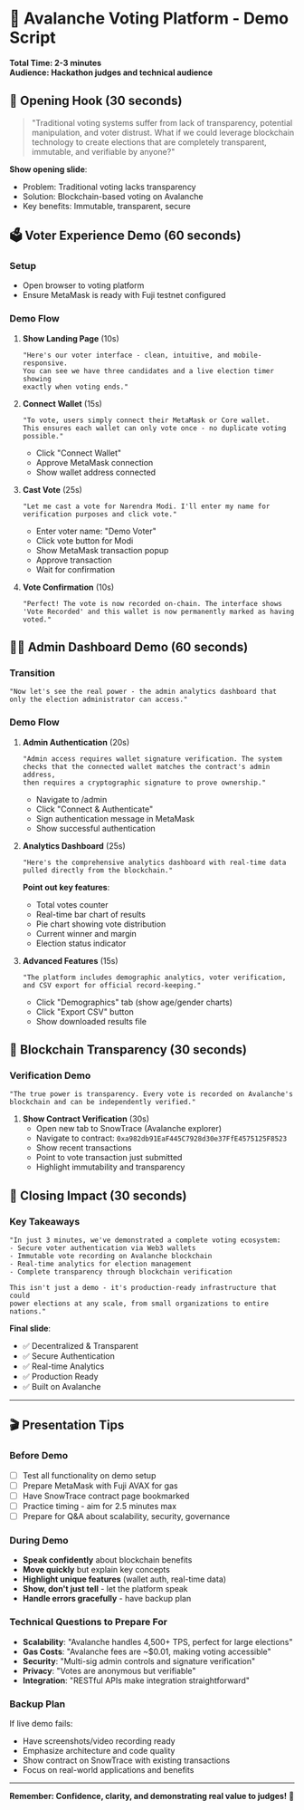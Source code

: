 # 🎥 Avalanche Voting Platform - Demo Script

**Total Time: 2-3 minutes**  
**Audience: Hackathon judges and technical audience**

## 🎯 Opening Hook (30 seconds)

> "Traditional voting systems suffer from lack of transparency, potential manipulation, and voter distrust. What if we could leverage blockchain technology to create elections that are completely transparent, immutable, and verifiable by anyone?"

**Show opening slide**: 
- Problem: Traditional voting lacks transparency
- Solution: Blockchain-based voting on Avalanche
- Key benefits: Immutable, transparent, secure

## 🗳️ Voter Experience Demo (60 seconds)

### Setup
- Open browser to voting platform
- Ensure MetaMask is ready with Fuji testnet configured

### Demo Flow

1. **Show Landing Page** (10s)
   ```
   "Here's our voter interface - clean, intuitive, and mobile-responsive. 
   You can see we have three candidates and a live election timer showing 
   exactly when voting ends."
   ```

2. **Connect Wallet** (15s)
   ```
   "To vote, users simply connect their MetaMask or Core wallet. 
   This ensures each wallet can only vote once - no duplicate voting possible."
   ```
   - Click "Connect Wallet"
   - Approve MetaMask connection
   - Show wallet address connected

3. **Cast Vote** (25s)
   ```
   "Let me cast a vote for Narendra Modi. I'll enter my name for 
   verification purposes and click vote."
   ```
   - Enter voter name: "Demo Voter"
   - Click vote button for Modi
   - Show MetaMask transaction popup
   - Approve transaction
   - Wait for confirmation

4. **Vote Confirmation** (10s)
   ```
   "Perfect! The vote is now recorded on-chain. The interface shows 
   'Vote Recorded' and this wallet is now permanently marked as having voted."
   ```

## 👨‍💼 Admin Dashboard Demo (60 seconds)

### Transition
```
"Now let's see the real power - the admin analytics dashboard that 
only the election administrator can access."
```

### Demo Flow

1. **Admin Authentication** (20s)
   ```
   "Admin access requires wallet signature verification. The system 
   checks that the connected wallet matches the contract's admin address, 
   then requires a cryptographic signature to prove ownership."
   ```
   - Navigate to /admin
   - Click "Connect & Authenticate"
   - Sign authentication message in MetaMask
   - Show successful authentication

2. **Analytics Dashboard** (25s)
   ```
   "Here's the comprehensive analytics dashboard with real-time data 
   pulled directly from the blockchain."
   ```
   
   **Point out key features**:
   - Total votes counter
   - Real-time bar chart of results
   - Pie chart showing vote distribution
   - Current winner and margin
   - Election status indicator

3. **Advanced Features** (15s)
   ```
   "The platform includes demographic analytics, voter verification, 
   and CSV export for official record-keeping."
   ```
   - Click "Demographics" tab (show age/gender charts)
   - Click "Export CSV" button
   - Show downloaded results file

## 🔗 Blockchain Transparency (30 seconds)

### Verification Demo
```
"The true power is transparency. Every vote is recorded on Avalanche's 
blockchain and can be independently verified."
```

1. **Show Contract Verification** (30s)
   - Open new tab to SnowTrace (Avalanche explorer)
   - Navigate to contract: `0xa982db91EaF445C7928d30e37FfE4575125F8523`
   - Show recent transactions
   - Point to vote transaction just submitted
   - Highlight immutability and transparency

## 🎯 Closing Impact (30 seconds)

### Key Takeaways
```
"In just 3 minutes, we've demonstrated a complete voting ecosystem:
- Secure voter authentication via Web3 wallets
- Immutable vote recording on Avalanche blockchain  
- Real-time analytics for election management
- Complete transparency through blockchain verification

This isn't just a demo - it's production-ready infrastructure that could 
power elections at any scale, from small organizations to entire nations."
```

**Final slide**:
- ✅ Decentralized & Transparent
- ✅ Secure Authentication  
- ✅ Real-time Analytics
- ✅ Production Ready
- ✅ Built on Avalanche

---

## 🎬 Presentation Tips

### Before Demo
- [ ] Test all functionality on demo setup
- [ ] Prepare MetaMask with Fuji AVAX for gas
- [ ] Have SnowTrace contract page bookmarked
- [ ] Practice timing - aim for 2.5 minutes max
- [ ] Prepare for Q&A about scalability, security, governance

### During Demo
- **Speak confidently** about blockchain benefits
- **Move quickly** but explain key concepts
- **Highlight unique features** (wallet auth, real-time data)
- **Show, don't just tell** - let the platform speak
- **Handle errors gracefully** - have backup plan

### Technical Questions to Prepare For
- **Scalability**: "Avalanche handles 4,500+ TPS, perfect for large elections"
- **Gas Costs**: "Avalanche fees are ~$0.01, making voting accessible"
- **Security**: "Multi-sig admin controls and signature verification"
- **Privacy**: "Votes are anonymous but verifiable"
- **Integration**: "RESTful APIs make integration straightforward"

### Backup Plan
If live demo fails:
- Have screenshots/video recording ready
- Emphasize architecture and code quality
- Show contract on SnowTrace with existing transactions
- Focus on real-world applications and benefits

---

**Remember: Confidence, clarity, and demonstrating real value to judges!** 🚀
